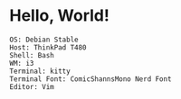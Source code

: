 # Hello, World!

```
OS: Debian Stable
Host: ThinkPad T480
Shell: Bash
WM: i3
Terminal: kitty
Terminal Font: ComicShannsMono Nerd Font
Editor: Vim
```
